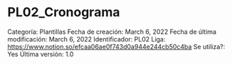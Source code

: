 # PL02_Cronograma

Categoría: Plantillas
Fecha de creación: March 6, 2022
Fecha de última modificación: March 6, 2022
Identificador: PL02
Liga: https://www.notion.so/efcaa06ae0f743d0a944e244cb50c4ba
Se utiliza?: Yes
Última versión: 1.0